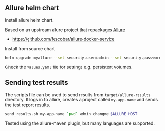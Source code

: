 ## Allure helm chart

Install allure helm chart.

Based on an upstream allure project that repackages [Allure](https://github.com/allure-framework/allure2/releases/)

- https://github.com/fescobar/allure-docker-service

Install from source chart
```bash
helm upgrade myallure --set security.user=admin --set security.password=changeme --create-namespace --namespace=allure --install .
```

Check the `values.yaml` file for settings e.g. persistent volumes.

## Sending test results

The scripts file can be used to send results from `target/allure-results` directory. It logs in to allure, creates a project called `my-app-name` and sends the test report results.

```bash
send_results.sh my-app-name `pwd` admin changme $ALLURE_HOST
```

Tested using the allure-maven plugin, but many languages are supported.
